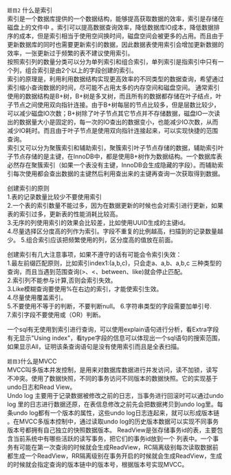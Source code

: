 `题目2`
什么是索引  
索引是一个数据库提供的一个数据结构，能够提高获取数据的效率，索引是存储在磁盘上的文件中
。索引可以提高数据查询效率，降低数据库IO成本，降低数据排序的成本，但是索引相当于使用空间换时间，磁盘空间会被更多的占用。而且由于更新数据库的同时也需要更新索引的数据，因此数据表使用索引会增加更新数据的效率，一张更新过于频繁的表不建议使用索引。  
按照索引列的数量分类可以分为单列索引和组合索引，单列索引是指索引中只有一个列，组合索引是由2个以上的字段创建的索引。  
索引的原理是，利用利用数据结构实现更高效率的不同类型的数据查询，希望通过索引缩小查询数据的时间，尽可能不占用太多的内存空间和磁盘空间。
通常索引使用的数据结构是B+树，B+树是多叉树，而且所有的数据都存储在叶子结点，叶子节点之间使用双向指针连接。由于B+树每层的节点比较多，但是层数比较少，可以减少磁盘IO次数；B+树除了叶子节点其它节点并不存储数据，磁盘IO一次读出的数据量大小是固定的，每一次的IO查出的数据变小，也能减少IO次数，从而减少IO耗时。而且由于叶子节点是使用双向指针连接起来，可以实现快捷的范围查询。  
索引又可以分为聚簇索引和辅助索引，聚簇索引叶子节点存储的数据，辅助索引叶子节点存储的是主键，在InnoDB中，都是使用B+树作为数据结构。一个数据库表必然存在聚簇索引（如果一个表没有主键，InnoDB会生成隐藏的字段）。而辅助索引每次使用都会查出数据的主键然后利用查出来的主键再查询一次获取得到数据。  

创建索引的原则  
1.表的记录数量比较少不要使用索引  
2.一个表的索引数量不能过多，因为在数据更新的时候也会对索引进行更新，如果表的索引过多，更新表的性能消耗比较高。  
3.无序的列使用索引的效果会比较差，比如使用UUID生成的主键id。   
4.尽量选择区分度高的列作为索引。字段不重复的比例越高，扫描到的记录数量越少。
5.组合索引应该把频繁使用的列，区分度高的值放在前面。

创建索引有几大注意事项，如果不遵守的话有可能会令索引失效：  
1.最左前缀匹配原则，比如索引index1:(a,b,c)，只会走a、a,b、a,b,c 三种类型的查询，而且当遇到范围查询(>、<、between、like)就会停止匹配。     
2.索引列不能参与计算,否则会索引失效。  
3.Like模糊查询要使用%在右边的索引，才能使索引生效。  
4.尽量使用覆盖索引。  
5.不要使用不等于的判断，不要判断null。
6.字符串类型的字段需要加单引号.  
7.索引字段不要使用或（OR）判断。  

一个sql有无使用到索引进行查询，可以使用explain语句进行分析，看Extra字段有无显示"Using index"，看type字段的信息可以体现出一个sql语句的搜索范围，如果显示All，证明该条查询语句是没有使用索引而且是全表扫描。

`题目3`什么是MVCC  
MVCC叫多版本并发控制，是用来对数据库数据进行并发访问，读不加锁，读写不冲突。使用了数据快照，不同的事务访问不同版本的数据快照。它的实现基于undo日志和Read View。  
Undo log 主要用于记录数据被修改之前的日志，当事务进行回滚时可以通过undo log 里的日志进行数据还原，在表信息修改之前先会把数据拷贝到undo log里。每条undo log都有一个版本的属性，这些undo log日志连起来，就可以形成版本链
。在MVCC多版本控制中，通过读取undo log的历史版本数据可以实现不同事务版本号都拥有自己独立的快照数据版本。
ReadView是张存储事务id的表，主要包含当前系统中有哪些活跃的读写事务，把它们的事务id放到一个
列表中。一个事务有可能在第一次查询的时候就会生成ReadView，RC隔离级别每次读取数据前都生成一个ReadView，RR隔离级别在事务开启的时候就会生成ReadView，生成的时候就会指定查询的版本链中的版本号，根据版本号实现MVCC。  

